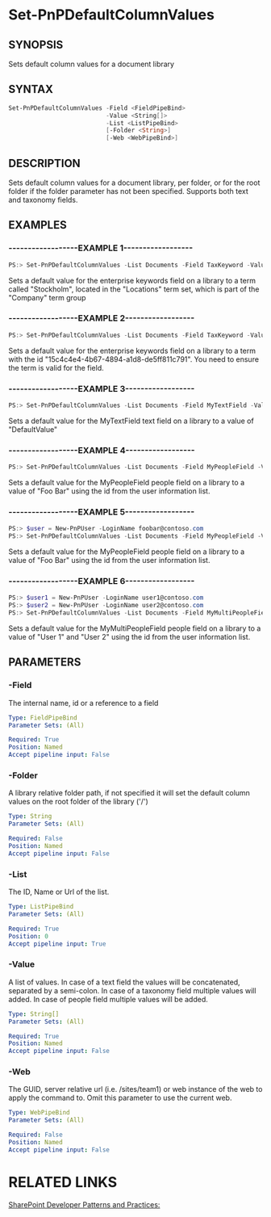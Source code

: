 # Set-PnPDefaultColumnValues

## SYNOPSIS
Sets default column values for a document library

## SYNTAX 

```powershell
Set-PnPDefaultColumnValues -Field <FieldPipeBind>
                           -Value <String[]>
                           -List <ListPipeBind>
                           [-Folder <String>]
                           [-Web <WebPipeBind>]
```


## DESCRIPTION
Sets default column values for a document library, per folder, or for the root folder if the folder parameter has not been specified. Supports both text and taxonomy fields.

## EXAMPLES

### ------------------EXAMPLE 1------------------
```powershell
PS:> Set-PnPDefaultColumnValues -List Documents -Field TaxKeyword -Value "Company|Locations|Stockholm"
```

Sets a default value for the enterprise keywords field on a library to a term called "Stockholm", located in the "Locations" term set, which is part of the "Company" term group

### ------------------EXAMPLE 2------------------
```powershell
PS:> Set-PnPDefaultColumnValues -List Documents -Field TaxKeyword -Value "15c4c4e4-4b67-4894-a1d8-de5ff811c791"
```

Sets a default value for the enterprise keywords field on a library to a term with the id "15c4c4e4-4b67-4894-a1d8-de5ff811c791". You need to ensure the term is valid for the field.

### ------------------EXAMPLE 3------------------
```powershell
PS:> Set-PnPDefaultColumnValues -List Documents -Field MyTextField -Value "DefaultValue"
```

Sets a default value for the MyTextField text field on a library to a value of "DefaultValue"

### ------------------EXAMPLE 4------------------
```powershell
PS:> Set-PnPDefaultColumnValues -List Documents -Field MyPeopleField -Value "1;#Foo Bar"
```

Sets a default value for the MyPeopleField people field on a library to a value of "Foo Bar" using the id from the user information list.

### ------------------EXAMPLE 5------------------
```powershell
PS:> $user = New-PnPUser -LoginName foobar@contoso.com
PS:> Set-PnPDefaultColumnValues -List Documents -Field MyPeopleField -Value "$($user.Id);#$($user.LoginName)"
```

Sets a default value for the MyPeopleField people field on a library to a value of "Foo Bar" using the id from the user information list.

### ------------------EXAMPLE 6------------------
```powershell
PS:> $user1 = New-PnPUser -LoginName user1@contoso.com
PS:> $user2 = New-PnPUser -LoginName user2@contoso.com
PS:> Set-PnPDefaultColumnValues -List Documents -Field MyMultiPeopleField -Value "$($user1.Id);#$($user1.LoginName)","$($user2.Id);#$($user2.LoginName)"
```

Sets a default value for the MyMultiPeopleField people field on a library to a value of "User 1" and "User 2" using the id from the user information list.

## PARAMETERS

### -Field
The internal name, id or a reference to a field

```yaml
Type: FieldPipeBind
Parameter Sets: (All)

Required: True
Position: Named
Accept pipeline input: False
```

### -Folder
A library relative folder path, if not specified it will set the default column values on the root folder of the library ('/')

```yaml
Type: String
Parameter Sets: (All)

Required: False
Position: Named
Accept pipeline input: False
```

### -List
The ID, Name or Url of the list.

```yaml
Type: ListPipeBind
Parameter Sets: (All)

Required: True
Position: 0
Accept pipeline input: True
```

### -Value
A list of values. In case of a text field the values will be concatenated, separated by a semi-colon. In case of a taxonomy field multiple values will added. In case of people field multiple values will be added.

```yaml
Type: String[]
Parameter Sets: (All)

Required: True
Position: Named
Accept pipeline input: False
```

### -Web
The GUID, server relative url (i.e. /sites/team1) or web instance of the web to apply the command to. Omit this parameter to use the current web.

```yaml
Type: WebPipeBind
Parameter Sets: (All)

Required: False
Position: Named
Accept pipeline input: False
```

# RELATED LINKS

[SharePoint Developer Patterns and Practices:](http://aka.ms/sppnp)